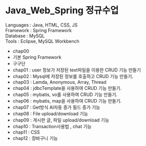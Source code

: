# Java_Web_Spring 정규수업

Languages : Java, HTML, CSS, JS   
Framework : Spring Framework   
Database : MySQL   
Tools : Eclipse, MySQL Workbench   

* chap00   
 * 기본 Spring Framework
 * 구구단
* chap01 : user 정보가 저장된 text파일을 이용한 CRUD 기능 만들기   
* chap02 : Mysql에 저장된 정보를 호출하고 CRUD 기능 만들기.   
* chap03 : Lamda, Anonymous, Array, Thread   
* chap04 : jdbcTemplate을 사용하여 CRUD 기능 만들기.   
* chap05 : mybatis, vo를 사용하여 CRUD 기능 만들기.   
* chap06 : mybatis, map을 사용하여 CRUD 기능 만들기.   
* chap07 : Get방식 AI자동 증가 필드 증가 기능   
* chap08 : File upload/download 기능   
* chap09 : 게시판 글, 파일 upload/download 기능   
* chap10 : Transaction사용법 , chat 기능   
* chap11 : CSS   
* chap12 : 장바구니 기능   
